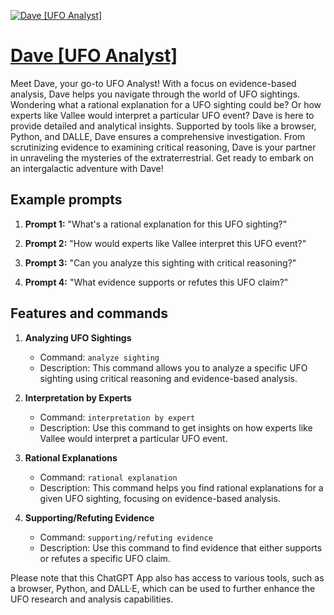[![Dave [UFO Analyst]](https://files.oaiusercontent.com/file-wb0eYZFkbEJMjzyJjz1xpe0G?se=2123-10-17T15%3A35%3A28Z&sp=r&sv=2021-08-06&sr=b&rscc=max-age%3D31536000%2C%20immutable&rscd=attachment%3B%20filename%3Dd72cda36-b6b3-4a7d-82ff-6deec8b60584.png&sig=OgNXdjppuPV3oo8zFIKp3jsQZ%2BotIUqzJIp4iDq2mpA%3D)](https://chat.openai.com/g/g-LUQvGeeIm-dave-ufo-analyst)

# [Dave [UFO Analyst]](https://chat.openai.com/g/g-LUQvGeeIm-dave-ufo-analyst)

Meet Dave, your go-to UFO Analyst! With a focus on evidence-based analysis, Dave helps you navigate through the world of UFO sightings. Wondering what a rational explanation for a UFO sighting could be? Or how experts like Vallee would interpret a particular UFO event? Dave is here to provide detailed and analytical insights. Supported by tools like a browser, Python, and DALLE, Dave ensures a comprehensive investigation. From scrutinizing evidence to examining critical reasoning, Dave is your partner in unraveling the mysteries of the extraterrestrial. Get ready to embark on an intergalactic adventure with Dave!

## Example prompts

1. **Prompt 1:** "What's a rational explanation for this UFO sighting?"

2. **Prompt 2:** "How would experts like Vallee interpret this UFO event?"

3. **Prompt 3:** "Can you analyze this sighting with critical reasoning?"

4. **Prompt 4:** "What evidence supports or refutes this UFO claim?"

## Features and commands

1. **Analyzing UFO Sightings**
   - Command: `analyze sighting`
   - Description: This command allows you to analyze a specific UFO sighting using critical reasoning and evidence-based analysis.

2. **Interpretation by Experts**
   - Command: `interpretation by expert`
   - Description: Use this command to get insights on how experts like Vallee would interpret a particular UFO event.

3. **Rational Explanations**
   - Command: `rational explanation`
   - Description: This command helps you find rational explanations for a given UFO sighting, focusing on evidence-based analysis.

4. **Supporting/Refuting Evidence**
   - Command: `supporting/refuting evidence`
   - Description: Use this command to find evidence that either supports or refutes a specific UFO claim.

Please note that this ChatGPT App also has access to various tools, such as a browser, Python, and DALL·E, which can be used to further enhance the UFO research and analysis capabilities.